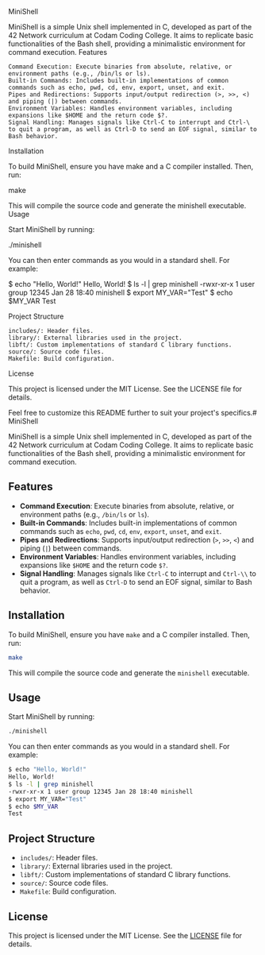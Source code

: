 MiniShell

MiniShell is a simple Unix shell implemented in C, developed as part of the 42 Network curriculum at Codam Coding College. It aims to replicate basic functionalities of the Bash shell, providing a minimalistic environment for command execution.
Features

    Command Execution: Execute binaries from absolute, relative, or environment paths (e.g., /bin/ls or ls).
    Built-in Commands: Includes built-in implementations of common commands such as echo, pwd, cd, env, export, unset, and exit.
    Pipes and Redirections: Supports input/output redirection (>, >>, <) and piping (|) between commands.
    Environment Variables: Handles environment variables, including expansions like $HOME and the return code $?.
    Signal Handling: Manages signals like Ctrl-C to interrupt and Ctrl-\ to quit a program, as well as Ctrl-D to send an EOF signal, similar to Bash behavior.

Installation

To build MiniShell, ensure you have make and a C compiler installed. Then, run:

make

This will compile the source code and generate the minishell executable.
Usage

Start MiniShell by running:

./minishell

You can then enter commands as you would in a standard shell. For example:

$ echo "Hello, World!"
Hello, World!
$ ls -l | grep minishell
-rwxr-xr-x 1 user group 12345 Jan 28 18:40 minishell
$ export MY_VAR="Test"
$ echo $MY_VAR
Test

Project Structure

    includes/: Header files.
    library/: External libraries used in the project.
    libft/: Custom implementations of standard C library functions.
    source/: Source code files.
    Makefile: Build configuration.

License

This project is licensed under the MIT License. See the LICENSE file for details.

Feel free to customize this README further to suit your project's specifics.# MiniShell

MiniShell is a simple Unix shell implemented in C, developed as part of the 42 Network curriculum at Codam Coding College. It aims to replicate basic functionalities of the Bash shell, providing a minimalistic environment for command execution.

## Features

- **Command Execution**: Execute binaries from absolute, relative, or environment paths (e.g., `/bin/ls` or `ls`).
- **Built-in Commands**: Includes built-in implementations of common commands such as `echo`, `pwd`, `cd`, `env`, `export`, `unset`, and `exit`.
- **Pipes and Redirections**: Supports input/output redirection (`>`, `>>`, `<`) and piping (`|`) between commands.
- **Environment Variables**: Handles environment variables, including expansions like `$HOME` and the return code `$?`.
- **Signal Handling**: Manages signals like `Ctrl-C` to interrupt and `Ctrl-\\` to quit a program, as well as `Ctrl-D` to send an EOF signal, similar to Bash behavior.

## Installation

To build MiniShell, ensure you have `make` and a C compiler installed. Then, run:

```bash
make
```

This will compile the source code and generate the `minishell` executable.

## Usage

Start MiniShell by running:

```bash
./minishell
```

You can then enter commands as you would in a standard shell. For example:

```bash
$ echo "Hello, World!"
Hello, World!
$ ls -l | grep minishell
-rwxr-xr-x 1 user group 12345 Jan 28 18:40 minishell
$ export MY_VAR="Test"
$ echo $MY_VAR
Test
```

## Project Structure

- `includes/`: Header files.
- `library/`: External libraries used in the project.
- `libft/`: Custom implementations of standard C library functions.
- `source/`: Source code files.
- `Makefile`: Build configuration.

## License

This project is licensed under the MIT License. See the [LICENSE](LICENSE) file for details.

